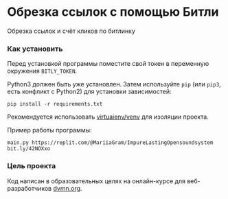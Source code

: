 # Обрезка ссылок с помощью Битли

Обрезка ссылок и счёт кликов по битлинку

### Как установить
Перед установкой программы поместите свой токен в переменную окружения `BITLY_TOKEN`.

Python3 должен быть уже установлен.
Затем используйте `pip` (или `pip3`, есть конфликт с Python2) 
для установки зависимостей:
```
pip install -r requirements.txt
```
Рекомендуется использовать [virtuaienv/venv](https://docs.python.org/3/library/venv.html) для изоляции проекта.

Пример работы программы:
```
main.py https://replit.com/@MariiaGram/ImpureLastingOpensoundsystem
bit.ly/42NOXxo
```
### Цель проекта

Код написан в образовательных целях на онлайн-курсе для веб-разработчиков [dvmn.org](https://dvmn.org/).
